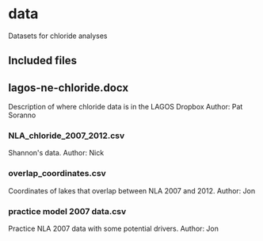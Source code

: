 # data
Datasets for chloride analyses

## Included files

## lagos-ne-chloride.docx
Description of where chloride data is in the LAGOS Dropbox
Author: Pat Soranno

### NLA_chloride_2007_2012.csv
Shannon's data.
Author: Nick

### overlap_coordinates.csv
Coordinates of lakes that overlap between NLA 2007 and 2012.
Author: Jon


### practice model 2007 data.csv
Practice NLA 2007 data with some potential drivers.
Author: Jon

